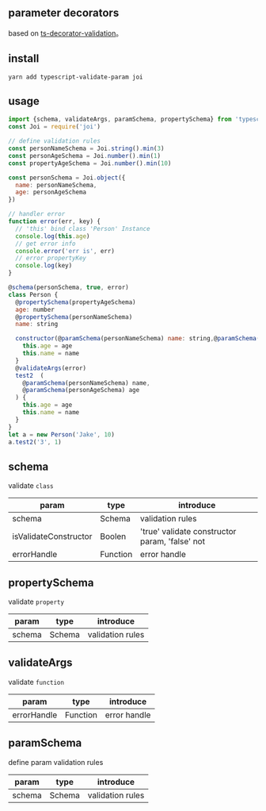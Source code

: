 ## parameter decorators

based on [ts-decorator-validation](https://github.com/kanian/ts-decorator-validation)。

## install 

```
yarn add typescript-validate-param joi
```

## usage

```js
import {schema, validateArgs, paramSchema, propertySchema} from 'typescript-validate-param'
const Joi = require('joi')

// define validation rules
const personNameSchema = Joi.string().min(3)
const personAgeSchema = Joi.number().min(1)
const propertyAgeSchema = Joi.number().min(10)

const personSchema = Joi.object({
  name: personNameSchema,
  age: personAgeSchema
})

// handler error
function error(err, key) {
  // 'this' bind class 'Person' Instance
  console.log(this.age)
  // get error info
  console.error('err is', err)
  // error propertyKey
  console.log(key)
}

@schema(personSchema, true, error)
class Person {
  @propertySchema(propertyAgeSchema)
  age: number
  @propertySchema(personNameSchema)
  name: string

  constructor(@paramSchema(personNameSchema) name: string,@paramSchema(personAgeSchema) age: number) {
    this.age = age
    this.name = name
  }  
  @validateArgs(error)
  test2  (
    @paramSchema(personNameSchema) name,
    @paramSchema(personAgeSchema) age
  ) {
    this.age = age
    this.name = name
  }
}
let a = new Person('Jake', 10)
a.test2('3', 1)
```

## schema

validate `class`

|  param |  type | introduce |
| ------------ | ------------ | -------|
| schema | Schema | validation rules |
| isValidateConstructor | Boolen | 'true' validate constructor param, 'false' not | 
| errorHandle | Function | error handle |

## propertySchema

validate `property`

|  param |  type | introduce |
| ------------ | ------------ | -------|
| schema | Schema | validation rules |

## validateArgs

validate `function`

|  param |  type | introduce |
| ------------ | ------------ | -------|
| errorHandle | Function | error handle |

## paramSchema

define param validation rules

|  param |  type | introduce |
| ------------ | ------------ | -------|
| schema | Schema | validation rules |
